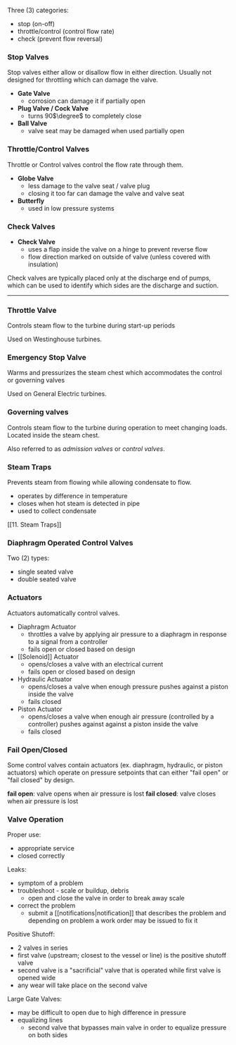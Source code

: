 Three (3) categories:
- stop (on-off)
- throttle/control (control flow rate)
- check (prevent flow reversal)

### Stop Valves

Stop valves either allow or disallow flow in either direction. Usually not designed for throttling which can damage the valve.

-	**Gate Valve**
	-	corrosion can damage it if partially open
-	**Plug Valve / Cock Valve**
	-	turns 90$\degree$ to completely close
-	**Ball Valve**
	-	valve seat may be damaged when used partially open

### Throttle/Control Valves

Throttle or Control valves control the flow rate through them.

-	**Globe Valve**
	-	less damage to the valve seat / valve plug
	-	closing it too far can damage the valve and valve seat
-	**Butterfly**
	-	used in low pressure systems

### Check Valves

-	**Check Valve**
	-	uses a flap inside the valve on a hinge to prevent reverse flow
	-	flow direction marked on outside of valve (unless covered with insulation)
	
Check valves are typically placed only at the discharge end of pumps, which can be used to identify which sides are the discharge and suction.

---

### Throttle Valve
Controls steam flow to the turbine during start-up periods

Used on Westinghouse turbines.

### Emergency Stop Valve
Warms and pressurizes the steam chest which accommodates the control or governing valves

Used on General Electric turbines.

### Governing valves
Controls steam flow to the turbine during operation to meet changing loads. Located inside the steam chest.

Also referred to as *admission valves* or *control valves*.

### Steam Traps
Prevents steam from flowing while allowing condensate to flow.
-	operates by difference in temperature
-	closes when hot steam is detected in pipe
-	used to collect condensate

[[11. Steam Traps]]

### Diaphragm Operated Control Valves
Two (2) types:
-	single seated valve
-	double seated valve
	
### Actuators
Actuators automatically control valves.

-	Diaphragm Actuator
	-	throttles a valve by applying air pressure to a diaphragm in response to a signal from a controller
	-	fails open or closed based on design
-	[[Solenoid]] Actuator
	-	opens/closes a valve with an electrical current
	-	fails open or closed based on design
-	Hydraulic Actuator
	-	opens/closes a valve when enough pressure pushes against a piston inside the valve
	-	fails closed
-	Piston Actuator
	-	opens/closes a valve when enough air pressure (controlled by a controller) pushes against against a piston inside the valve
	-	fails closed
### Fail Open/Closed
Some control valves contain actuators (ex. diaphragm, hydraulic, or piston actuators) which operate on pressure setpoints that can either "fail open" or "fail closed" by design.

**fail open**: valve opens when air pressure is lost
**fail closed**: valve closes when air pressure is lost

### Valve Operation
Proper use:
-	appropriate service
-	closed correctly

Leaks:
-	symptom of a problem
-	troubleshoot - scale or buildup, debris
	-	open and close the valve in order to break away scale
-	correct the problem
	-	submit a [[notifications|notification]] that describes the problem and depending on problem a work order may be issued to fix it

Positive Shutoff:
-	2 valves in series
-	first valve (upstream; closest to the vessel or line) is the positive shutoff valve
-	second valve is a "sacrificial" valve that is operated while first valve is opened wide
-	any wear will take place on the second valve

Large Gate Valves:
-	may be difficult to open due to high difference in pressure
-	equalizing lines
	-	second valve that bypasses main valve in order to equalize pressure on both sides